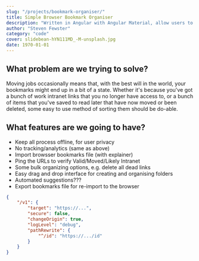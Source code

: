 ```yaml
---
slug: "/projects/bookmark-organiser/"
title: Simple Browser Bookmark Organiser
description: "Written in Angular with Angular Material, allow users to upload their bookmarks.xml file and prune and organise with ease"
author: "Steven Fewster"
category: "code"
cover: slidebean-hYN111MD_-M-unsplash.jpg
date: 1970-01-01
---
```


## What problem are we trying to solve?
Moving jobs occasionally means that, with the best will in the world, your bookmarks might end up in a bit of a state.  Whether it's because you've got a bunch of work intranet links that you no longer have access to, or a bunch of items that you've saved to read later that have now moved or been deleted, some easy to use method of sorting them should be do-able.
## What features are we going to have?
* Keep all process offline, for user privacy
* No tracking/analytics (same as above)
* Import browsser bookmarks file (with explainer)
* Ping the URLs to verify Valid/Moved/Likely Intranet
* Some bulk organizing options, e.g. delete all dead links
* Easy drag and drop interface for creating and organising folders
* Automated suggestions???
* Export bookmarks file for re-import to the browser

``` proxy.conf.json
{
    "/v1": {
        "target": "https://...",
        "secure": false,
        "changeOrigin": true,
        "logLevel": "debug",
        "pathRewrite": {
            "^/id": "https://.../id"
        }
    }
}
```